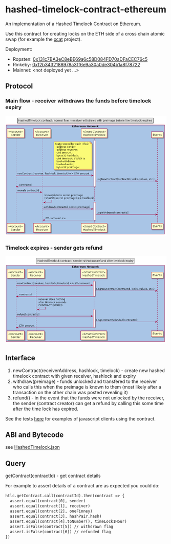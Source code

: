 # hashed-timelock-contract-ethereum
An implementation of a Hashed Timelock Contract on Ethereum.

Use this contract for creating locks on the ETH side of a cross chain atomic swap (for example the [xcat](https://github.com/chatch/xcat) project).

 Deployment:
 * Ropsten: [0x131c7BA3eC8eBE69a6c58D084FD70aDFaCEC76c5](https://ropsten.etherscan.io/address/0x131c7BA3eC8eBE69a6c58D084FD70aDFaCEC76c5)
 * Rinkeby: [0x12b3432188978a31f6e9a30a0de304b1a8f78722](https://rinkeby.etherscan.io/address/0x12b3432188978a31f6e9a30a0de304b1a8f78722)
 * Mainnet: <not deployed yet ...>

## Protocol

### Main flow - receiver withdraws the funds before timelock expiry
![](docs/sequence-diagram-success.png?raw=true)

### Timelock expires - sender gets refund
![](docs/sequence-diagram-refund.png?raw=true)


## Interface

1. newContract(receiverAddress, hashlock, timelock) - create new hashed timelock contract with given receiver, hashlock and expiry
2. withdraw(preimage) - funds unlocked and transfered to the receiver who calls this when the preimage is known to them (most likely after a transaction on the other chain was posted revealing it)
3. refund() - in the event that the funds were not unlocked by the receiver, the sender (contract creator) can get a refund by calling this some time after the time lock has expired.

See the tests [here](https://github.com/chatch/hashed-timelock-contract-ethereum/blob/master/test/htlc.js) for examples of javascript clients using the contract.

## ABI and Bytecode

see [HashedTimelock.json](https://github.com/chatch/hashed-timelock-contract-ethereum/blob/master/build/contracts/HashedTimelock.json)

## Query

getContract(contractId) - get contract details

For example to assert details of a contract are as expected you could do:

```
htlc.getContract.call(contractId).then(contract => {
  assert.equal(contract[0], sender)
  assert.equal(contract[1], receiver)
  assert.equal(contract[2], oneFinney)
  assert.equal(contract[3], hashPair.hash)
  assert.equal(contract[4].toNumber(), timeLock1Hour)
  assert.isFalse(contract[5]) // withdrawn flag
  assert.isFalse(contract[6]) // refunded flag
})
```

